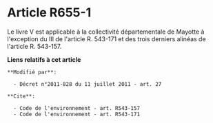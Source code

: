 # Article R655-1

Le livre V est applicable à la collectivité départementale de Mayotte à l'exception du III de l'article R. 543-171 et des
trois derniers alinéas de l'article R. 543-157.

**Liens relatifs à cet article**

	**Modifié par**:

	  - Décret n°2011-828 du 11 juillet 2011 - art. 27

	**Cite**:

	  - Code de l'environnement - art. R543-157
	  - Code de l'environnement - art. R543-171
